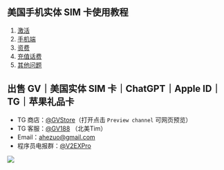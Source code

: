 ## 美国手机实体 SIM 卡使用教程

1. [激活](https://github.com/ssnhd/paygo/wiki/激活)
2. [手机端](https://github.com/ssnhd/paygo/wiki/手机端使用)
3. [资费](https://github.com/ssnhd/paygo/wiki/资费)
4. [充值话费](https://github.com/ssnhd/paygo/wiki/充值话费)
5. [其他问题](https://github.com/ssnhd/paygo/wiki/其他问题)

## 出售 GV｜美国实体 SIM 卡｜ChatGPT｜Apple ID｜TG｜苹果礼品卡

- TG 商店：[@GVStore](https://t.me/gvstore)（打开点击 `Preview channel` 可网页预览）
- TG 客服：[@GV188](https://t.me/GV188) （北美Tim）
- Email：<ahezuo@gmail.com> 
- 程序员电报群：[@V2EXPro](https://t.me/V2EXPro)

![](https://i.imgur.com/9ysVXCr.png)
